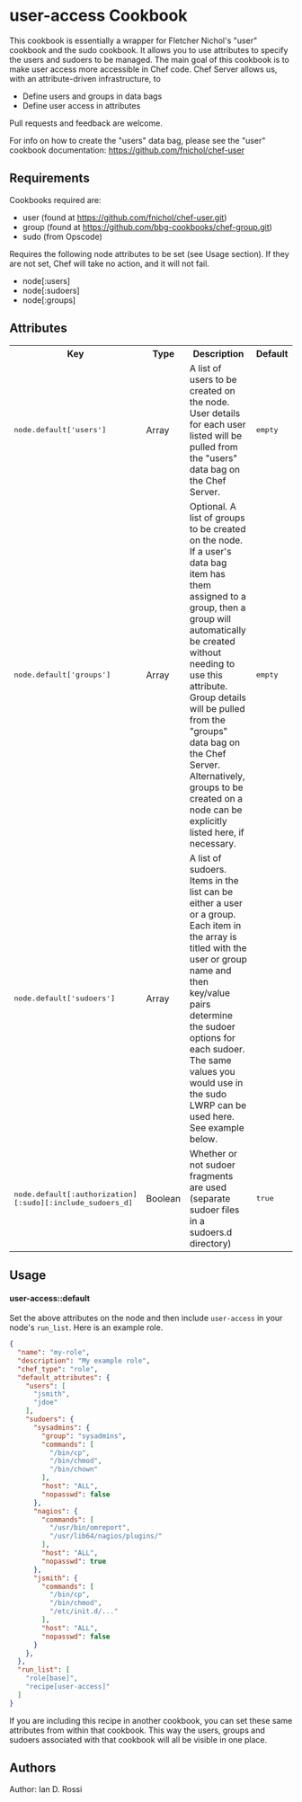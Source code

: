 user-access Cookbook
===================
This cookbook is essentially a wrapper for Fletcher Nichol's "user" cookbook and the sudo cookbook. It allows you to use attributes to specify the users and sudoers to be managed. The main goal of this cookbook is to make user access more accessible in Chef code. Chef Server allows us, with an attribute-driven infrastructure, to
- Define users and groups in data bags
- Define user access in attributes

Pull requests and feedback are welcome.

For info on how to create the "users" data bag, please see the "user" cookbook documentation: https://github.com/fnichol/chef-user

Requirements
------------
Cookbooks required are: 
- user (found at https://github.com/fnichol/chef-user.git)
- group (found at https://github.com/bbg-cookbooks/chef-group.git)
- sudo (from Opscode)

Requires the following node attributes to be set (see Usage section). If they are not set, Chef will take no action, and it will not fail.

- node[:users]
- node[:sudoers]
- node[:groups]

Attributes
----------
<table>
  <tr>
    <th>Key</th>
    <th>Type</th>
    <th>Description</th>
    <th>Default</th>
  </tr>
  <tr>
    <td><tt>node.default['users']</tt></td>
    <td>Array</td>
    <td>A list of users to be created on the node. User details for each user listed will be pulled from the "users" data bag on the Chef Server.</td>
    <td><tt>empty</tt></td>
  </tr>
  <tr>
    <td><tt>node.default['groups']</tt></td>
    <td>Array</td>
    <td>Optional. A list of groups to be created on the node. If a user's data bag item has them assigned to a group, then a group will automatically be created without needing to use this attribute. Group details will be pulled from the "groups" data bag on the Chef Server. Alternatively, groups to be created on a node can be explicitly listed here, if necessary.</td>
    <td><tt>empty</tt></td>
  </tr>
  <tr>
    <td><tt>node.default['sudoers']</tt></td>
    <td>Array</td>
    <td>A list of sudoers. Items in the list can be either a user or a group. Each item in the array is titled with the user or group name and then key/value pairs determine the sudoer options for each sudoer. The same values you would use in the sudo LWRP can be used here. See example below.
    </td>
  </tr>
  <tr>
    <td><tt>node.default[:authorization][:sudo][:include_sudoers_d]</tt></td>
    <td>Boolean</td>
    <td>Whether or not sudoer fragments are used (separate sudoer files in a sudoers.d directory)
    <td><tt>true</tt></td>
    </td>
  </tr>
</table>

Usage
-----
#### user-access::default

Set the above attributes on the node and then include `user-access` in your node's `run_list`. Here is an example role.

```json
{
  "name": "my-role",
  "description": "My example role",
  "chef_type": "role",
  "default_attributes": { 
    "users": [
      "jsmith",
      "jdoe"
    ],
    "sudoers": {
      "sysadmins": {
        "group": "sysadmins",
        "commands": [
          "/bin/cp",
          "/bin/chmod",
          "/bin/chown"
        ],
        "host": "ALL",
        "nopasswd": false
      },
      "nagios": {
        "commands": [
          "/usr/bin/omreport",
          "/usr/lib64/nagios/plugins/"
        ],
        "host": "ALL",
        "nopasswd": true
      },
      "jsmith": {
        "commands": [
          "/bin/cp",
          "/bin/chmod",
          "/etc/init.d/..."
        ],
        "host": "ALL",
        "nopasswd": false
      }
    },
  },
  "run_list": [
    "role[base]",
    "recipe[user-access]"
  ]
}

```

If you are including this recipe in another cookbook, you can set these same attributes from within that cookbook. This way the users, groups and sudoers associated with that cookbook will all be visible in one place.

Authors
-------------------
Author: Ian D. Rossi
